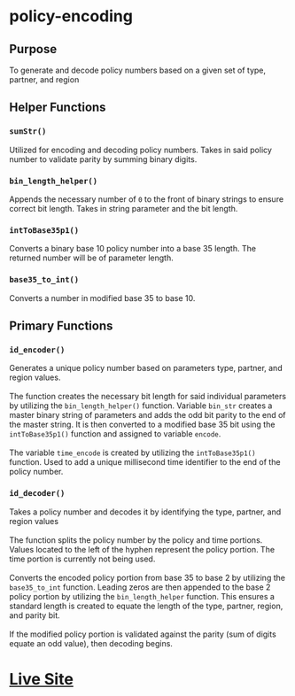# policy-encoding

## Purpose 
To generate and decode policy numbers based on a given set of type, partner, and region

## Helper Functions
### `sumStr()`
Utilized for encoding and decoding policy numbers. Takes in said policy number to validate parity by summing binary digits. 

### `bin_length_helper()`
Appends the necessary number of `0` to the front of binary strings to ensure correct bit length. Takes in string parameter and the bit length.

### `intToBase35p1()`
Converts a binary base 10 policy number into a base 35 length. The returned number will be of parameter length.

### `base35_to_int()`
Converts a number in modified base 35 to base 10.

## Primary Functions
### `id_encoder()`
Generates a unique policy number based on parameters type, partner, and region values. <br />
<br />
The function creates the necessary bit length for said individual parameters by utilizing the `bin_length_helper()` function. Variable `bin_str` creates a master binary string of parameters and adds the odd bit parity to the end of the master string. It is then converted to a modified base 35 bit using the `intToBase35p1()` function and assigned to variable `encode`. <br />
<br />
The variable `time_encode` is created by utilizing the `intToBase35p1()` function. Used to add a unique millisecond time identifier to the end of the policy number.

### `id_decoder()`
Takes a policy number and decodes it by identifying the type, partner, and region values <br />
<br />
The function splits the policy number by the policy and time portions. Values located to the left of the hyphen represent the policy portion. The time portion is currently not being used. <br />
<br />
Converts the encoded policy portion from base 35 to base 2 by utilizing the `base35_to_int` function. Leading zeros are then appended to the base 2 policy portion by utilizing the `bin_length_helper` function. This ensures a standard length is created to equate the length of the type, partner, region, and parity bit. <br />
<br />
If the modified policy portion is validated against the parity (sum of digits equate an odd value), then decoding begins. 

# [Live Site](https://ardensamos.github.io/policy-encoding/)
